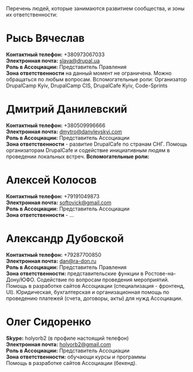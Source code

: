 Перечень людей, которые занимаются развитием сообщества, и зоны их ответственности:

# Рысь Вячеслав

**Контактный телефон:** +380973067033  
**Электронная почта:** slava@drupal.ua  
**Роль в Ассоциации:** Представитель Правления  
**Зона ответственности** на данный момент не ограничена. Можно обращаться по любым вопросам.
  Вспомогательные роли: Организатор DrupalCamp Kyiv, DrupalCamp CIS, DrupalCafe Kyiv, Code-Sprints

# Дмитрий Данилевский
**Контактный телефон:** +380509996666  
**Электронная почта:** dmytro@danylevskyi.com  
**Роль в Ассоциации:** Представитель Ассоциации  
**Зона ответственности** - развитие DrupalCafe по странам СНГ. Помощь организаторам DrupalCafe и содействие инициативным людям в проведении локальных встреч.
**Вспомогательные роли:**

# Алексей Колосов
**Контактный телефон:** +79191049873  
**Электронная почта:** softovick@gmail.com  
**Роль в Ассоциации:** Представитель Ассоциации  
**Зона ответственности** - ...

# Александр Дубовской
**Контактный телефон:** +79287700850  
**Электронная почта:** dan@ra-don.ru  
**Роль в Ассоциации:** Представитель Правления  
**Зона ответственности:** представительские функции в Ростове-на-Дону/ЮФО. Содействие по вопросам проведения мероприятий. 
   Помощь в разработке сайтов Ассоциации (специализация - фронтенд, UI). Юридическая, бухгалтерская и организационная помощь по проведению платежей (счета, договоры, акты) для нужд Ассоциации.

# Олег Сидоренко
**Skype:** holyorb2 (в профиле настоящий телефон)  
**Электронная почта:** holyorb2@gmail.com  
**Роль в Ассоциации:** Представитель Ассоциации  
**Зона ответственности:** обучающи курсы и программы  
   Помощь в разработке сайтов Ассоциации (бекенд).
